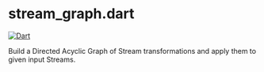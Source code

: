 # stream_graph.dart

[![Dart](https://github.com/nightscape/stream_graph.dart/actions/workflows/dart.yml/badge.svg)](https://github.com/nightscape/stream_graph.dart/actions/workflows/dart.yml)

Build a Directed Acyclic Graph of Stream transformations and apply them to given input Streams.
